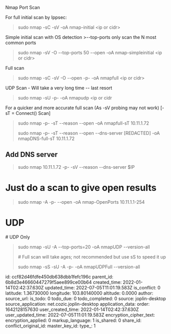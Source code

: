 Nmap Port Scan

For full initial scan by Ippsec:

> sudo nmap -sC -sV -oA nmap-initial &lt;ip or cidr&gt;

Simple initial scan with OS detection >--top-ports only scan the N most common ports

> sudo nmap -sV -O --top-ports 50 --open -oA nmap-simpleinitial &lt;ip or cidr&gt;

Full scan

> sudo nmap -sC -sV -O --open -p- -oA nmapfull &lt;ip or cidr&gt;

UDP Scan - Will take a very long time -- last resort

> sudo nmap -sU -p- -oA nmapudp <ip or cidr

For a quicker and more accurate full scan (As -sV probing may not work) \[-sT = Connect() Scan\]

> sudo nmap -p- -sT --reason --open -oA nmapfull-sT 10.11.1.72
> 
> sudo nmap -p- -sT --reason --open --dns-server \[REDACTED\] -oA nmapDNS-full-sT 10.11.1.72

## Add DNS server

> sudo nmap 10.11.1.72 -p- -sV --reason --dns-server $IP

# Just do a scan to give open results

> sudo nmap -A -p- --open -oA nmap-OpenPorts 10.11.1.1-254

# UDP

\# UDP Only

> sudo nmap -sU -A --top-ports=20 -oA nmapUDP --version-all
> 
> \# Full scan will take ages; not recommended but use sS to speed it up
> 
> sudo nmap -sS -sU -A -p- -oA nmapUDPFull --version-all

id: ccf82d46fdfe450db638dbb1fefc196c
parent_id: 6b8d3e46660447279f5aee899ce00b64
created_time: 2022-01-14T02:42:37.630Z
updated_time: 2022-07-05T11:01:19.583Z
is_conflict: 0
latitude: 1.36730000
longitude: 103.80140000
altitude: 0.0000
author: 
source_url: 
is_todo: 0
todo_due: 0
todo_completed: 0
source: joplin-desktop
source_application: net.cozic.joplin-desktop
application_data: 
order: 1642128157630
user_created_time: 2022-01-14T02:42:37.630Z
user_updated_time: 2022-07-05T11:01:19.583Z
encryption_cipher_text: 
encryption_applied: 0
markup_language: 1
is_shared: 0
share_id: 
conflict_original_id: 
master_key_id: 
type_: 1